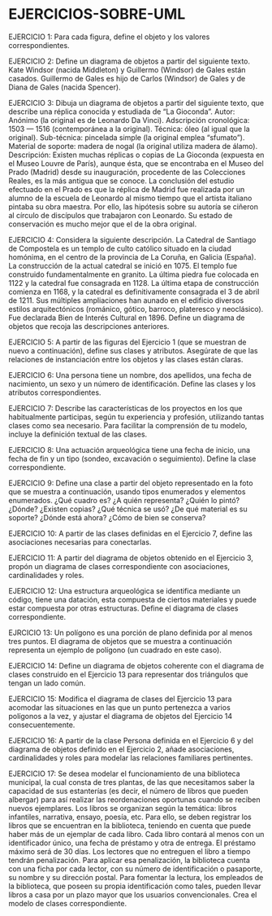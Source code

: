 # EJERCICIOS-SOBRE-UML

EJERCICIO 1:
    Para cada figura, define el objeto y los valores correspondientes. 

EJERCICIO 2:
    Define un diagrama de objetos a partir del siguiente texto. 
    Kate Windsor (nacida Middleton) y Guillermo (Windsor) de Gales están casados. Guillermo de 
    Gales es hijo de Carlos (Windsor) de Gales y de Diana de Gales (nacida Spencer).

EJERCICIO 3:
    Dibuja un diagrama de objetos a partir del siguiente texto, que describe una réplica conocida y estudiada de 
    “La Gioconda”. 
    Autor: Anónimo (la original es de Leonardo Da Vinci). 
    Adscripción cronológica: 1503 — 1516 (contemporánea a la original). 
    Técnica: óleo (al igual que la original). 
    Sub-técnica: pincelada simple (la original emplea “sfumato”). 
    Material de soporte: madera de nogal (la original utiliza madera de álamo). 
    Descripción: Existen muchas réplicas o copias de La Gioconda (expuesta en el Museo Louvre de 
    París), aunque ésta, que se encontraba en el Museo del Prado (Madrid) desde su inauguración, 
    procedente de las Colecciones Reales, es la más antigua que se conoce. La conclusión del estudio 
    efectuado en el Prado es que la réplica de Madrid fue realizada por un alumno de la escuela de 
    Leonardo al mismo tiempo que el artista italiano pintaba su obra maestra. Por ello, las hipótesis 
    sobre su autoría se ciñeron al círculo de discípulos que trabajaron con Leonardo. Su estado de 
    conservación es mucho mejor que el de la obra original. 

EJERCICIO 4:
    Considera la siguiente descripción. 
    La Catedral de Santiago de Compostela es un templo de culto católico situado en la ciudad 
    homónima, en el centro de la provincia de La Coruña, en Galicia (España). 
    La construcción de la actual catedral se inició en 1075. El templo fue construido 
    fundamentalmente en granito. La última piedra fue colocada en 1122 y la catedral fue 
    consagrada en 1128. La última etapa de construcción comienza en 1168, y la catedral es 
    definitivamente consagrada el 3 de abril de 1211. Sus múltiples ampliaciones han aunado en el 
    edificio diversos estilos arquitectónicos (románico, gótico, barroco, plateresco y neoclásico). 
    Fue declarada Bien de Interés Cultural en 1896. 
    Define un diagrama de objetos que recoja las descripciones anteriores. 

EJERCICIO 5:
    A partir de las figuras del Ejercicio 1 (que se muestran de nuevo a continuación), define sus clases y atributos. 
    Asegúrate de que las relaciones de instanciación entre los objetos y las clases están claras. 

EJERCICIO 6:
    Una persona tiene un nombre, dos apellidos, una fecha de nacimiento, un sexo y un número de identificación. 
    Define las clases y los atributos correspondientes.  

EJERCICIO 7:
    Describe las características de los proyectos en los que habitualmente participas, según tu experiencia y 
    profesión, utilizando tantas clases como sea necesario. Para facilitar la comprensión de tu modelo, incluye la 
    definición textual de las clases.

EJERCICIO 8:
    Una actuación arqueológica tiene una fecha de inicio, una fecha de fin y un tipo (sondeo, excavación o 
    seguimiento). Define la clase correspondiente.

EJERCICIO 9:
    Define una clase a partir del objeto representado en la foto que se muestra a continuación, usando tipos 
    enumerados y elementos enumerados. ¿Qué cuadro es? ¿A quién representa? ¿Quién lo pintó? ¿Dónde? 
    ¿Existen copias? ¿Qué técnica se usó? ¿De qué material es su soporte? ¿Dónde está ahora? ¿Cómo de bien se 
    conserva? 

EJERCICIO 10:
    A partir de las clases definidas en el Ejercicio 7, define las asociaciones necesarias para conectarlas. 

EJERCICIO 11:
    A partir del diagrama de objetos obtenido en el Ejercicio 3, propón un diagrama de clases correspondiente con 
    asociaciones, cardinalidades y roles. 

EJERCICIO 12:
    Una estructura arqueológica se identifica mediante un código, tiene una datación, esta compuesta de ciertos 
    materiales y puede estar compuesta por otras estructuras. Define el diagrama de clases correspondiente. 

EJRCICIO 13:
    Un polígono es una porción de plano definida por al menos tres puntos. El diagrama de objetos que se muestra 
    a continuación representa un ejemplo de polígono (un cuadrado en este caso). 

EJERCICIO 14:
    Define un diagrama de objetos coherente con el diagrama de clases construido en el Ejercicio 13 para 
    representar dos triángulos que tengan un lado común. 

EJERCICIO 15:
    Modifica el diagrama de clases del Ejercicio 13 para acomodar las situaciones en las que un punto pertenezca a 
    varios polígonos a la vez, y ajustar el diagrama de objetos del Ejercicio 14 consecuentemente. 

EJERCICIO 16:
    A partir de la clase Persona definida en el Ejercicio 6 y del diagrama de objetos definido en el Ejercicio 2, añade 
    asociaciones, cardinalidades y roles para modelar las relaciones familiares pertinentes. 

EJERCICIO 17:
    Se desea modelar el funcionamiento de una biblioteca municipal, la cual consta de tres plantas, de las que 
    necesitamos saber la capacidad de sus estanterías (es decir, el número de libros que pueden albergar) para así 
    realizar las reordenaciones oportunas cuando se reciben nuevos ejemplares. 
    Los libros se organizan según la temática: libros infantiles, narrativa, ensayo, poesía, etc. Para ello, se deben 
    registrar los libros que se encuentran en la biblioteca, teniendo en cuenta que puede haber más de un ejemplar 
    de cada libro. Cada libro contará al menos con un identificador único, una fecha de préstamo y otra de entrega. 
    El préstamo máximo será de 30 días. Los lectores que no entreguen el libro a tiempo tendrán penalización. 
    Para aplicar esa penalización, la biblioteca cuenta con una ficha por cada lector, con su número de 
    identificación o pasaporte, su nombre y su dirección postal. Para fomentar la lectura, los empleados de la 
    biblioteca, que poseen su propia identificación como tales, pueden llevar libros a casa por un plazo mayor que 
    los usuarios convencionales. 
    Crea el modelo de clases correspondiente. 